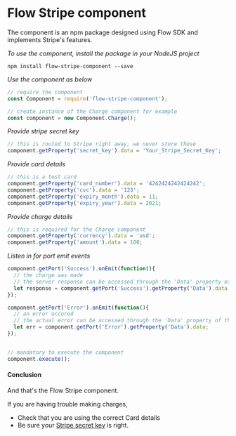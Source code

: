 # Flow Stripe component
The component is an npm package designed using Flow SDK and implements Stripe's features.

*To use the component, install the package in your NodeJS project*

```
npm install flow-stripe-component --save
```

*Use the component as below*

```javascript
// require the component
const Component = require('flow-stripe-component');

// create instance of the Charge component for example
const component = new Component.Charge();
```

*Provide stripe secret key*

```javascript
// this is routed to Stripe right away, we never store these
component.getProperty('secret_key').data = 'Your_Stripe_Secret_Key';
```

*Provide card details*

```javascript
// this is a test card
component.getProperty('card_number').data = '4242424242424242';
component.getProperty('cvc').data = '123';
component.getProperty('expiry_month').data = 11;
component.getProperty('expiry_year').data = 2021;
```

*Provide charge details*

```javascript
// this is required for the Charge component
component.getProperty('currency').data = 'usd';
component.getProperty('amount').data = 100;
```

*Listen in for port emit events*
```javascript
component.getPort('Success').onEmit(function(){
  // the charge was made
  // the server response can be accessed through the 'Data' property of the port
  let response = component.getPort('Success').getProperty('Data').data;
});

component.getPort('Error').onEmit(function(){
  // an error occured
  // the actual error can be accessed through the 'Data' property of the port
  let err = component.getPort('Error').getProperty('Data').data;
});


// mandatory to execute the component
component.execute();
```

#### Conclusion

And that's the Flow Stripe component.

If you are having trouble making charges,
- Check that you are using the correct Card details
- Be sure your [Stripe secret key](https://dashboard.stripe.com/account/apikeys) is right.